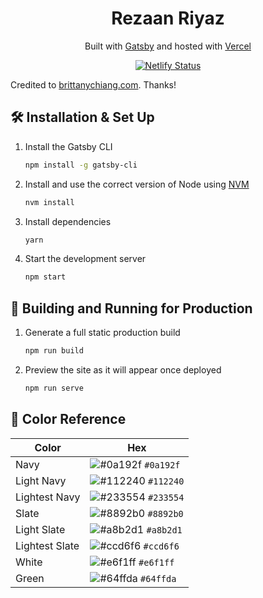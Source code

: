 <h1 align="center">
  Rezaan Riyaz
</h1>
<p align="center">
  Built with <a href="https://www.gatsbyjs.org/" target="_blank">Gatsby</a> and hosted with <a href="https://www.vercel.com/" target="_blank">Vercel</a>
</p>
<p align="center">
  <a href="https://app.netlify.com/sites/brittanychiang/deploys" target="_blank">
    <img src="https://api.netlify.com/api/v1/badges/1963b488-7b78-48c9-9e2d-6fb5e47ab3af/deploy-status" alt="Netlify Status" />
  </a>
</p>

Credited to [brittanychiang.com](https://brittanychiang.com). Thanks!

## 🛠 Installation & Set Up

1. Install the Gatsby CLI

   ```sh
   npm install -g gatsby-cli
   ```

2. Install and use the correct version of Node using [NVM](https://github.com/nvm-sh/nvm)

   ```sh
   nvm install
   ```

3. Install dependencies

   ```sh
   yarn
   ```

4. Start the development server

   ```sh
   npm start
   ```

## 🚀 Building and Running for Production

1. Generate a full static production build

   ```sh
   npm run build
   ```

1. Preview the site as it will appear once deployed

   ```sh
   npm run serve
   ```

## 🎨 Color Reference

| Color          | Hex                                                                |
| -------------- | ------------------------------------------------------------------ |
| Navy           | ![#0a192f](https://via.placeholder.com/10/0a192f?text=+) `#0a192f` |
| Light Navy     | ![#112240](https://via.placeholder.com/10/0a192f?text=+) `#112240` |
| Lightest Navy  | ![#233554](https://via.placeholder.com/10/303C55?text=+) `#233554` |
| Slate          | ![#8892b0](https://via.placeholder.com/10/8892b0?text=+) `#8892b0` |
| Light Slate    | ![#a8b2d1](https://via.placeholder.com/10/a8b2d1?text=+) `#a8b2d1` |
| Lightest Slate | ![#ccd6f6](https://via.placeholder.com/10/ccd6f6?text=+) `#ccd6f6` |
| White          | ![#e6f1ff](https://via.placeholder.com/10/e6f1ff?text=+) `#e6f1ff` |
| Green          | ![#64ffda](https://via.placeholder.com/10/64ffda?text=+) `#64ffda` |
